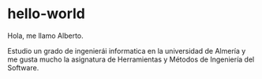# hello-world

Hola, me llamo Alberto.

Estudio un grado de ingenierái informatica en la universidad de Almería
y me gusta mucho la asignatura de Herramientas y Métodos de Ingeniería del Software.
